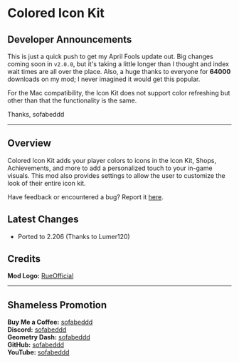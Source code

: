 # Colored Icon Kit

## Developer Announcements
This is just a quick push to get my April Fools update out. Big changes coming soon in `v2.0.0`, but it's taking a little longer than I thought and index wait times are all over the place. Also, a huge thanks to everyone for **64000** downloads on my mod; I never imagined it would get this popular.

For the Mac compatibility, the Icon Kit does not support color refreshing but other than that the functionality is the same. 

Thanks, sofabeddd

---
## Overview
Colored Icon Kit adds your player colors to icons in the Icon Kit, Shops, Achievements, and more to add a personalized touch to your in-game visuals. This mod also provides settings to allow the user to customize the look of their entire icon kit.

Have feedback or encountered a bug? Report it [here](https://github.com/sofabeddd/Colored-Icon-Kit/issues/new).

## Latest Changes
- Ported to 2.206 (Thanks to Lumer120)

## Credits
**Mod Logo:** [RueOfficial](user:26528871)

---
## Shameless Promotion
**Buy Me a Coffee:** [sofabeddd](https://www.buymeacoffee.com/sofabeddd)  
**Discord:** [sofabeddd](https://discordapp.com/users/560247410522324993)  
**Geometry Dash:** [sofabeddd](user:7976112)  
**GitHub:** [sofabeddd](https://github.com/sofabeddd)  
**YouTube:** [sofabeddd](https://www.youtube.com/@sofabeddd?sub_confirmation=1)